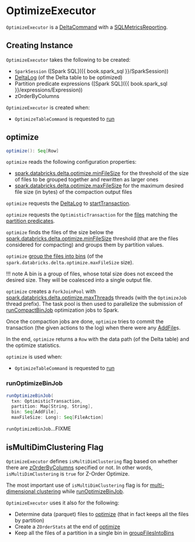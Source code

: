 # OptimizeExecutor

`OptimizeExecutor` is a [DeltaCommand](../DeltaCommand.md) with a [SQLMetricsReporting](../../SQLMetricsReporting.md).

## Creating Instance

`OptimizeExecutor` takes the following to be created:

* <span id="sparkSession"> `SparkSession` ([Spark SQL]({{ book.spark_sql }}/SparkSession))
* <span id="deltaLog"> [DeltaLog](../../DeltaLog.md) (of the Delta table to be optimized)
* <span id="partitionPredicate"> Partition predicate expressions ([Spark SQL]({{ book.spark_sql }}/expressions/Expression))
* <span id="zOrderByColumns"> zOrderByColumns

`OptimizeExecutor` is created when:

* `OptimizeTableCommand` is requested to [run](OptimizeTableCommand.md#run)

## <span id="optimize"> optimize

```scala
optimize(): Seq[Row]
```

`optimize` reads the following configuration properties:

* [spark.databricks.delta.optimize.minFileSize](../../DeltaSQLConf.md#spark.databricks.delta.optimize.minFileSize) for the threshold of the size of files to be grouped together and rewritten as larger ones
* [spark.databricks.delta.optimize.maxFileSize](../../DeltaSQLConf.md#spark.databricks.delta.optimize.maxFileSize) for the maximum desired file size (in bytes) of the compaction output files

`optimize` requests the [DeltaLog](#deltaLog) to [startTransaction](../../DeltaLog.md#startTransaction).

`optimize` requests the `OptimisticTransaction` for the [files](../../OptimisticTransactionImpl.md#filterFiles) matching the [partition predicates](#partitionPredicate).

`optimize` finds the files of the size below the [spark.databricks.delta.optimize.minFileSize](../../DeltaSQLConf.md#spark.databricks.delta.optimize.minFileSize) threshold (that are the files considered for compacting) and groups them by partition values.

`optimize` [group the files into bins](#groupFilesIntoBins) (of the `spark.databricks.delta.optimize.maxFileSize` size).

!!! note
    A bin is a group of files, whose total size does not exceed the desired size. They will be coalesced into a single output file.

`optimize` creates a `ForkJoinPool` with [spark.databricks.delta.optimize.maxThreads](../../DeltaSQLConf.md#spark.databricks.delta.optimize.maxThreads) threads (with the `OptimizeJob` thread prefix). The task pool is then used to parallelize the submission of [runCompactBinJob](#runCompactBinJob) optimization jobs to Spark.

Once the compaction jobs are done, `optimize` tries to commit the transaction (the given actions to the log) when there were any [AddFile](../../AddFile.md)s.

In the end, `optimize` returns a `Row` with the data path (of the Delta table) and the optimize statistics.

`optimize` is used when:

* `OptimizeTableCommand` is requested to [run](OptimizeTableCommand.md#run)

### <span id="runOptimizeBinJob"> runOptimizeBinJob

```scala
runOptimizeBinJob(
  txn: OptimisticTransaction,
  partition: Map[String, String],
  bin: Seq[AddFile],
  maxFileSize: Long): Seq[FileAction]
```

`runOptimizeBinJob`...FIXME

## <span id="isMultiDimClustering"> isMultiDimClustering Flag

`OptimizeExecutor` defines `isMultiDimClustering` flag based on whether there are [zOrderByColumns](#zOrderByColumns) specified or not. In other words, `isMultiDimClustering` is `true` for Z-Order Optimize.

The most important use of `isMultiDimClustering` flag is for [multi-dimensional clustering](MultiDimClustering.md#cluster) while [runOptimizeBinJob](#runOptimizeBinJob).

`OptimizeExecutor` uses it also for the following:

* Determine data (parquet) files to [optimize](#optimize) (that in fact keeps all the files by partition)
* Create a `ZOrderStats` at the end of [optimize](#optimize)
* Keep all the files of a partition in a single bin in [groupFilesIntoBins](#groupFilesIntoBins)
